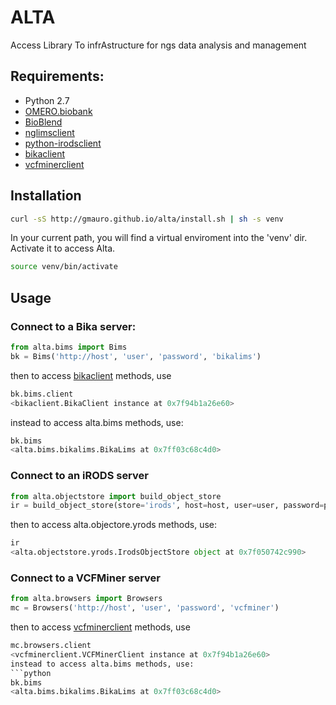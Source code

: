 # ALTA

 Access Library To infrAstructure for ngs data analysis and management

## Requirements:

- Python 2.7
- [OMERO.biobank](https://github.com/crs4/omero.biobank)
- [BioBlend](https://github.com/galaxyproject/bioblend)
- [nglimsclient](https://bitbucket.org/crs4/nglimsclient)
- [python-irodsclient](https://github.com/irods/python-irodsclient)
- [bikaclient](https://github.com/ratzeni/bika.client)
- [vcfminerclient](https://github.com/ratzeni/vcf-miner.client)



## Installation


```bash
curl -sS http://gmauro.github.io/alta/install.sh | sh -s venv
```
In your current path, you will find a virtual enviroment into the 'venv' dir.  
Activate it to access Alta.
```bash
source venv/bin/activate
```

## Usage


### Connect to a Bika server:
```python
from alta.bims import Bims
bk = Bims('http://host', 'user', 'password', 'bikalims')
```
then to access [bikaclient](https://github.com/ratzeni/bika.client) methods, use
```python
bk.bims.client
<bikaclient.BikaClient instance at 0x7f94b1a26e60>
```
instead to access alta.bims methods, use:
```python
bk.bims
<alta.bims.bikalims.BikaLims at 0x7ff03c68c4d0>
```

### Connect to an iRODS server
```python
from alta.objectstore import build_object_store
ir = build_object_store(store='irods', host=host, user=user, password=password, zone=zone)
```
then to access alta.objectore.yrods methods, use:
```python
ir
<alta.objectstore.yrods.IrodsObjectStore object at 0x7f050742c990>
```

### Connect to a VCFMiner server
```python
from alta.browsers import Browsers
mc = Browsers('http://host', 'user', 'password', 'vcfminer')
```
then to access [vcfminerclient](https://github.com/ratzeni/vcf-miner.client) methods, use
```python
mc.browsers.client
<vcfminerclient.VCFMinerClient instance at 0x7f94b1a26e60>
instead to access alta.bims methods, use:
```python
bk.bims
<alta.bims.bikalims.BikaLims at 0x7ff03c68c4d0>
``````
